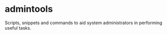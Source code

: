 # admintools
Scripts, snippets and commands to aid system administrators in performing useful tasks.
